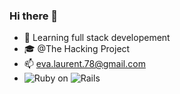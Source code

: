 ### Hi there 👋

- 🚀 Learning full stack developement 
- 🎓 @The Hacking Project
- 📫 eva.laurent.78@gmail.com
- ![Ruby](https://img.shields.io/badge/ruby-%23CC342D.svg?style=for-the-badge&logo=ruby&logoColor=white) on ![Rails](https://img.shields.io/badge/rails-%23CC0000.svg?style=for-the-badge&logo=ruby-on-rails&logoColor=white)


